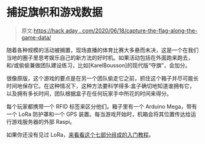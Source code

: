 # 捕捉旗帜和游戏数据

> 原文:[https://hack aday . com/2020/06/18/capture-the-flag-along-the-game-data/](https://hackaday.com/2020/06/18/capture-the-flag-along-with-the-game-data/)

随着各种规模的活动被搁置，现场直播的体育比赛大多悬而未决，这是一个在我们当地的圈子里思考娱乐自己的新方法的好时机。如果活动包括在外面跑来跑去，和/或偷偷兼做团队建设练习，比如[KarelBousson]的现代版“夺旗”，会加分。

很像原版，这个游戏的要点是在另一个团队偷走它之前，抓住这个箱子并尽可能长时间地保存它。在这种情况下，这种方法要科学得多:盒子确切地知道谁拥有它，以及拥有多长时间，团队根据盒子在任何玩家手中所花的时间来得分。

每个玩家都携带一个 RFID 标签来区分他们。箱子里有一个 Arduino Mega，带有一个 LoRa 防护罩和一个 GPS 装置。每当游戏开始时，机箱会将其位置传达给运行游戏服务器的外部 Raspi。

如果你还没有见过 LoRa，[来看看这个七部分组成的入门教程](https://hackaday.com/2020/02/25/lora-tutorials-for-the-diy-masses/)。